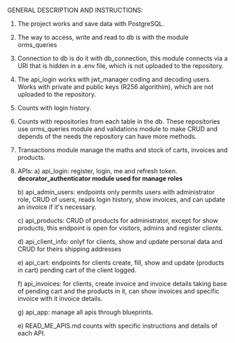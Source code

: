 GENERAL DESCRIPTION AND INSTRUCTIONS:

1. The project works and save data with PostgreSQL.

2. The way to access, write and read to db is with the module orms_queries

3. Connection to db is do it with db_connection, this module connects via a URI that is hidden in a .env file, which is not uploaded to the repository.

3. The api_login works with jwt_manager coding and decoding users. Works with private and public keys (R256 algorithim), which are not uploaded to the repository.

4. Counts with login history.

5. Counts with repositories from each table in the db. These repositories use orms_queries module and validations module to make CRUD and depends of the needs the repository can have more methods.

6. Transactions module manage the maths and stock of carts, invoices and products.

6. APIs: 
    a) api_login: register, login, me and refresh token. **decorator_authenticator module used for manage roles**
    
    b) api_admin_users: endpoints only permits users with administrator role, CRUD of users, reads login history, show invoices, and can update an invoice if it's necessary.
    
    c) api_products: CRUD of products for administrator, except for show products, this endpoint is open for visitors, admins and register clients.

    d) api_client_info: onlyf for clients, show and update personal data and CRUD for theirs shipping addresses

    e) api_cart: endpoints for clients create, fill, show and update (products in cart) pending cart of the client logged.

    f) api_invoices: for clients, create invoice and invoice details taking base of pending cart and the products in it, can show invoices and specific invoice with it invoice details.

    g) api_app: manage all apis through blueprints.

    e) READ_ME_APIS.md counts with specific instructions and details of each API.